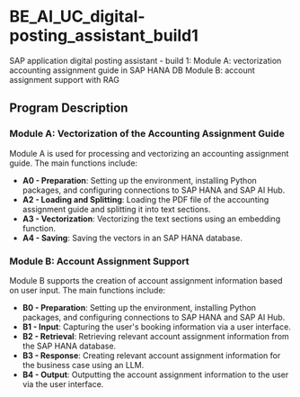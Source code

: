 # BE_AI_UC_digital-posting_assistant_build1
SAP application digital posting assistant - build 1: 
Module A: vectorization accounting assignment guide in SAP HANA DB
Module B: account assignment support with RAG

## Program Description

### Module A: Vectorization of the Accounting Assignment Guide
Module A is used for processing and vectorizing an accounting assignment guide. The main functions include:
- **A0 - Preparation**: Setting up the environment, installing Python packages, and configuring connections to SAP HANA and SAP AI Hub.
- **A2 - Loading and Splitting**: Loading the PDF file of the accounting assignment guide and splitting it into text sections.
- **A3 - Vectorization**: Vectorizing the text sections using an embedding function.
- **A4 - Saving**: Saving the vectors in an SAP HANA database.

### Module B: Account Assignment Support
Module B supports the creation of account assignment information based on user input. The main functions include:
- **B0 - Preparation**: Setting up the environment, installing Python packages, and configuring connections to SAP HANA and SAP AI Hub.
- **B1 - Input**: Capturing the user's booking information via a user interface.
- **B2 - Retrieval**: Retrieving relevant account assignment information from the SAP HANA database.
- **B3 - Response**: Creating relevant account assignment information for the business case using an LLM.
- **B4 - Output**: Outputting the account assignment information to the user via the user interface.

